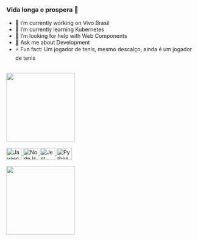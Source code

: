### Vida longa e prospera 🖖

- 🔭 I’m currently working on Vivo Brasil
- 🌱 I’m currently learning Kubernetes
- 🤔 I’m looking for help with Web Components
- 💬 Ask me about Development
- ⚡ Fun fact: Um jogador de tenis, mesmo descalço, ainda é um jogador de tenis
<br/>

<div>
     <a href="https://github.com/RaulRoberto/">
     <img height="180em" src="https://github-readme-stats.vercel.app/api/top-langs/?username=laercio-nogueira&layout=compact&theme=cobalt"/>
</div>
     
<div style="display: inline_block"><br>
     <img align="center" alt="Javascript" height="30" width="40" src="https://cdn.jsdelivr.net/gh/devicons/devicon/icons/javascript/javascript-original.svg" />
     <img align="center" alt="NodeJs" height="30" width="40" src="https://cdn.jsdelivr.net/gh/devicons/devicon/icons/nodejs/nodejs-original.svg" />
     <img align="center" alt="Jest" height="30" width="40" src="https://cdn.jsdelivr.net/gh/devicons/devicon/icons/jest/jest-plain.svg" />
     <img align="center" alt="Python" height="30" width="40" src="https://cdn.jsdelivr.net/gh/devicons/devicon/icons/python/python-original.svg" />
</div>
<br/>

<div>
  <img height="180em" src="https://github-readme-stats.vercel.app/api?username=laercio-nogueira&count_private=true&show_icons=true"/>
</div>
